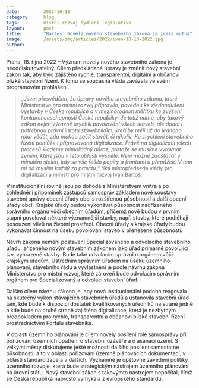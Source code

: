 ```yaml
---
date:         2022-10-18
category:     blog
tags:         místní-rozvoj bydlení legislativa
layout:       post
title:        "Bartoš: Novela nového stavebního zákona je zcela nutná"
image:        /assets/img/articles/2022/ivan-18-10-2022.jpg
author:       
---
```


Praha, 18. října 2022 – Význam novely nového stavebního zákona je neoddiskutovatelný. Cílem předkládané úpravy je změnit nový stavební zákon tak, aby bylo zajištěno rychlé, transparentní, digitální a občanovi blízké stavební řízení. K tomu se současná vláda zavázala ve svém programovém prohlášení.

> *„Jsem přesvědčen, že úpravy nového stavebního zákona, které Ministerstvo pro místní rozvoj připravilo, povedou ke zjednodušení výstavby v České republice a v mezinárodním měřítku ke zvýšení konkurenceschopnosti České republiky. Je totiž nutné, aby takový zákon nejen výrazně urychlil povolování všech staveb, ale dodal i potřebnou právní jistotu stavebníkům, kteří by měli už do jednoho roku vědět, zda mohou začít stavět, či nikoliv. Ke zrychlení stavebního řízení pomůže i připravovaná digitalizace. Právě na digitalizaci všech procesů klademe mimořádný důraz, protože se musíme vyrovnat zemím, které jsou v této oblasti vyspělé. Není možné zaostávat v minulém století, kdy se vše řešilo papíry a frontami u přepážek. V tom mi dá myslím každý za pravdu,“* říká místopředseda vlády pro digitalizaci a ministr pro místní rozvoj Ivan Bartoš.

V institucionální rovině jsou po dohodě s Ministerstvem vnitra a po zohlednění připomínek zástupců samospráv základem nové soustavy stavební správy obecní úřady obcí s rozšířenou působností a další obecní úřady obcí. Krajské úřady budou vykonávat působnost nadřízeného správního orgánu vůči obecním úřadům, přičemž nově budou v prvním stupni povolovat některé významnější stavby, např. stavby, které podléhají posouzení vlivů na životní prostředí. Obecní úřady a krajské úřady budou vykonávat činnost na úseku povolování staveb v přenesené působnosti.

Návrh zákona nemění postavení Specializovaného a odvolacího stavebního úřadu, zřízeného novým stavebním zákonem jako úřad primárně povolující tzv. vyhrazené stavby. Bude také odvolacím správním orgánem vůči krajským úřadům. Ústředním správním úřadem na úseku územního plánování, stavebního řádu a vyvlastnění je podle návrhu zákona Ministerstvo pro místní rozvoj, které zároveň bude odvolacím správním orgánem pro Specializovaný a odvolací stavební úřad.

Dalším cílem návrhu zákona je, aby nová institucionální podoba reagovala na skutečný výkon stávajících stavebních úřadů a ustanovila stavební úřad tam, kde bude k dispozici dostatek kvalifikovaných úředníků na straně jedné a kde bude na druhé straně zajištěna digitalizace, která je nezbytným předpokladem pro rychlé, transparentní a občanovi blízké stavební řízení prostřednictvím Portálu stavebníka.

V oblasti územního plánování je cílem novely posílení role samosprávy při pořizování územních opatření o stavební uzávěře a o asanaci území. S velkými městy diskutujeme ještě možnosti dalšího posílení samostatné působnosti, a to v oblasti pořizování územně plánovacích dokumentací, v oblasti standardizace a v dalších. Významné je opětovné zavedení politiky územního rozvoje, která bude strategickým nástrojem územního plánování na úrovni státu. Nový stavební zákon s takovýmto nástrojem nepočítal, čímž se Česká republika naprosto vymykala z evropského standardu.
